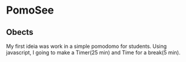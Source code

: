 # PomoSee
## Obects

My first ideia was work in a simple pomodomo for students. Using javascript, I going to make a Timer(25 min) and Time for a break(5 min). 